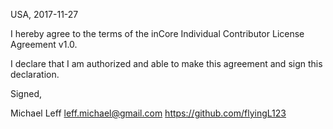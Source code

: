 USA, 2017-11-27

I hereby agree to the terms of the inCore Individual Contributor License
Agreement v1.0.

I declare that I am authorized and able to make this agreement and sign this
declaration.

Signed,

Michael Leff leff.michael@gmail.com https://github.com/flyingL123
